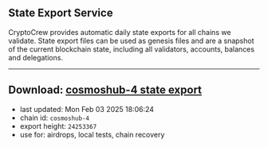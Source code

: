 ## State Export Service
CryptoCrew provides automatic daily state exports for all chains we validate. State export files can be used as genesis files and are a snapshot of the current blockchain state, including all validators, accounts, balances and delegations.

---
**Download: [cosmoshub-4 state export](https://dl-eu2.ccvalidators.com/SERVICE/cosmoshub/cosmoshub-4_export_24253367.json)**
---

- last updated: Mon Feb 03 2025 18:06:24
- chain id: `cosmoshub-4`
- export height: `24253367`
- use for: airdrops, local tests, chain recovery
